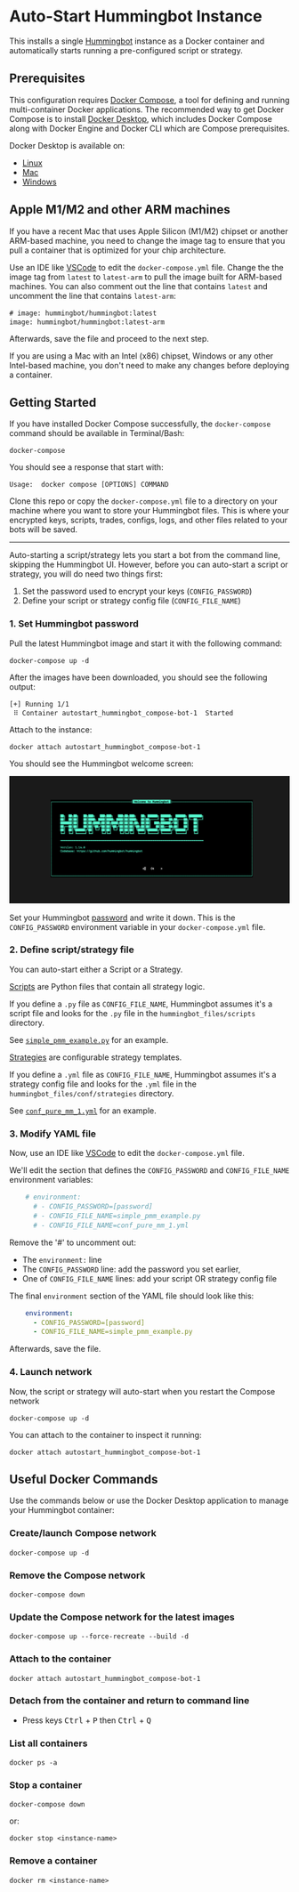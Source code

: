 # Auto-Start Hummingbot Instance

This installs a single [Hummingbot](https://github.com/hummingbot/hummingbot) instance as a Docker container and automatically starts running a pre-configured script or strategy.

## Prerequisites

This configuration requires [Docker Compose](https://docs.docker.com/compose/), a tool for defining and running multi-container Docker applications. The recommended way to get Docker Compose is to install [Docker Desktop](https://www.docker.com/products/docker-desktop/), which includes Docker Compose along with Docker Engine and Docker CLI which are Compose prerequisites.

Docker Desktop is available on:

* [Linux](https://docs.docker.com/desktop/install/linux-install/)
* [Mac](https://docs.docker.com/desktop/install/mac-install/)
* [Windows](https://docs.docker.com/desktop/install/windows-install/)


## Apple M1/M2 and other ARM machines

If you have a recent Mac that uses Apple Silicon (M1/M2) chipset or another ARM-based machine, you need to change the image tag to ensure that you pull a container that is optimized for your chip architecture. 

Use an IDE like [VSCode](https://code.visualstudio.com/) to edit the `docker-compose.yml` file. Change the the image tag from `latest` to `latest-arm` to pull the image built for ARM-based machines. You can also comment out the line that contains `latest` and uncomment the line that contains `latest-arm`:
```
# image: hummingbot/hummingbot:latest
image: hummingbot/hummingbot:latest-arm
```

Afterwards, save the file and proceed to the next step.

If you are using a Mac with an Intel (x86) chipset, Windows or any other Intel-based machine, you don't need to make any changes before deploying a container.

## Getting Started

If you have installed Docker Compose successfully, the `docker-compose` command should be available in Terminal/Bash:
```
docker-compose
```

You should see a response that start with:
```
Usage:  docker compose [OPTIONS] COMMAND
```


Clone this repo or copy the `docker-compose.yml` file to a directory on your machine where you want to store your Hummingbot files. This is where your encrypted keys, scripts, trades, configs, logs, and other files related to your bots will be saved.

---

Auto-starting a script/strategy lets you start a bot from the command line, skipping the Hummingbot UI. However, before you can auto-start a script or strategy, you will do need two things first:
1. Set the password used to encrypt your keys (`CONFIG_PASSWORD`)
2. Define your script or strategy config file (`CONFIG_FILE_NAME`)

### 1. Set Hummingbot password

Pull the latest Hummingbot image and start it with the following command:
```
docker-compose up -d
```

After the images have been downloaded, you should see the following output:
```
[+] Running 1/1
 ⠿ Container autostart_hummingbot_compose-bot-1  Started 
 ```

Attach to the instance:
```
docker attach autostart_hummingbot_compose-bot-1
```

You should see the Hummingbot welcome screen:

![welcome screen](../welcome.png)

Set your Hummingbot [password](https://docs.hummingbot.org/operation/password/) and write it down. This is the `CONFIG_PASSWORD` environment variable in your `docker-compose.yml` file.

### 2. Define script/strategy file

You can auto-start either a Script or a Strategy.

[Scripts](https://docs.hummingbot.org/scripts/) are Python files that contain all strategy logic. 

If you define a `.py` file as `CONFIG_FILE_NAME`, Hummingbot assumes it's a script file and looks for the `.py` file in the `hummingbot_files/scripts` directory. 

See [`simple_pmm_example.py`](./hummingbot_files/scripts/simple_pmm_example.py) for an example.

[Strategies](https://docs.hummingbot.org/strategies/) are configurable strategy templates. 

If you define a `.yml` file as `CONFIG_FILE_NAME`, Hummingbot assumes it's a strategy config file and looks for the `.yml` file in the `hummingbot_files/conf/strategies` directory. 

See [`conf_pure_mm_1.yml`](./hummingbot_files/conf/strategies/conf_pure_mm_1.yml) for an example.

### 3. Modify YAML file

Now, use an IDE like [VSCode](https://code.visualstudio.com/) to edit the `docker-compose.yml` file.

We'll edit the section that defines the `CONFIG_PASSWORD` and `CONFIG_FILE_NAME` environment variables:
```yaml
    # environment:
      # - CONFIG_PASSWORD=[password]
      # - CONFIG_FILE_NAME=simple_pmm_example.py
      # - CONFIG_FILE_NAME=conf_pure_mm_1.yml
```

Remove the '#' to uncomment out:
 * The `environment:` line
 * The `CONFIG_PASSWORD` line: add the password you set earlier,
 * One of `CONFIG_FILE_NAME` lines: add your script OR strategy config file
 
 The final `environment` section of the YAML file should look like this:
```yaml
    environment:
      - CONFIG_PASSWORD=[password]
      - CONFIG_FILE_NAME=simple_pmm_example.py
```

Afterwards, save the file. 


### 4. Launch network

Now, the script or strategy will auto-start when you restart the Compose network
```
docker-compose up -d
```

You can attach to the container to inspect it running:
```
docker attach autostart_hummingbot_compose-bot-1
```


## Useful Docker Commands

Use the commands below or use the Docker Desktop application to manage your Hummingbot container:

### Create/launch Compose network
```
docker-compose up -d
```

### Remove the Compose network
```
docker-compose down
```

### Update the Compose network for the latest images
```
docker-compose up --force-recreate --build -d
```

### Attach to the container
```
docker attach autostart_hummingbot_compose-bot-1
```

### Detach from the container and return to command line

* Press keys <kbd>Ctrl</kbd> + <kbd>P</kbd> then <kbd>Ctrl</kbd> + <kbd>Q</kbd>

### List all containers
```
docker ps -a
```

### Stop a container

```
docker-compose down
```

or:

```
docker stop <instance-name>
```

### Remove a container
```
docker rm <instance-name>
```
